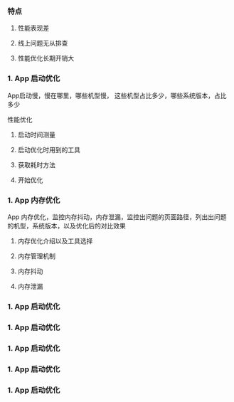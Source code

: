 
### 特点
1. 性能表现差

2. 线上问题无从排查

3. 性能优化长期开销大



### 1. App 启动优化 ###

App启动慢，慢在哪里，哪些机型慢， 这些机型占比多少，哪些系统版本，占比多少

性能优化
1. 启动时间测量

2. 启动优化时用到的工具

3. 获取耗时方法

4. 开始优化


### 1. App 内存优化 ###

App 内存优化，监控内存抖动，内存泄漏，监控出问题的页面路径，列出出问题的机型，系统版本，以及优化后的对比效果

1. 内存优化介绍以及工具选择

2. 内存管理机制

3. 内存抖动

4. 内存泄漏



### 1. App 启动优化 ###

### 1. App 启动优化 ###

### 1. App 启动优化 ###

### 1. App 启动优化 ###

### 1. App 启动优化 ###









